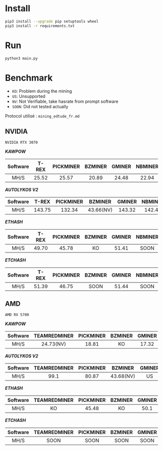# Install
```sh
pip3 install --upgrade pip setuptools wheel
pip3 install -r requirements.txt
```

# Run
```sh
python3 main.py
```

# Benchmark
* `KO`: Problem during the mining
* `US`: Unsupported
* `NV`: Not Verifiable, take hasrate from prompt software
* `SOON`: Did not tested actually

Protocol utilisé : `mining_edtude_fr.md`

## NVIDIA

`NVIDIA RTX 3070`

___KAWPOW___

| Software | T-REX | PICKMINER | BZMINER | GMINER | NBMINER | SRBMINER | LOLMINER | RIGEL |
|:--------:|:-----:|:---------:|:-------:|:------:|:-------:|:--------:|:--------:|:-----:|
|   MH/S   | 25.52 |   25.57   |  20.89  | 24.48  |  22.94  |    22    |    US    | 25.62 |


___AUTOLYKOS V2___

| Software | T-REX  | PICKMINER |  BZMINER  | GMINER | NBMINER | SRBMINER | LOLMINER |
|:--------:|:------:|:---------:|:---------:|:------:|:-------:|:--------:|:--------:|
|   MH/S   | 143.75 |  132.34   | 43.66(NV) | 143.32 | 142.43  |  65.74   |   SOON   |


___ETHASH___

| Software | T-REX | PICKMINER | BZMINER | GMINER | NBMINER | SRBMINER | LOLMINER |
|:--------:|:-----:|:---------:|:-------:|:------:|:-------:|:--------:|:--------:|
|   MH/S   | 49.70 |   45.78   |   KO    | 51.41  |  SOON   |   SOON   |    KO    |


___ETCHASH___

| Software | T-REX | PICKMINER | BZMINER | GMINER | NBMINER | SRBMINER | LOLMINER | ETCMINER |
|:--------:|:-----:|:---------:|:-------:|:------:|:-------:|:--------:|:--------:|:--------:|
|   MH/S   | 51.39 |   46.75   |  SOON   | 51.44  |  SOON   |   SOON   |   SOON   |  49.67   |

## AMD

`AMD RX 5700`

___KAWPOW___

| Software | TEAMREDMINER | PICKMINER | BZMINER | GMINER | NBMINER | SRBMINER  |
|:--------:|:------------:|:---------:|:-------:|:------:|:-------:|:---------:|
|   MH/S   |  24.73(NV)   |   18.81   |   KO    | 17.32  |  16.33  | 18.09(NV) |

___AUTOLYKOS V2___

| Software | TEAMREDMINER | PICKMINER |  BZMINER  | GMINER | NBMINER  |  SRBMINER  | LOLMINER |
|:--------:|:------------:|:---------:|:---------:|:------:|:--------:|:----------:|:--------:|
|   MH/S   |     99.1     |   80.87   | 43.68(NV) |   US   |  102.34  | 101.28(NV) |  97.33   |


___ETHASH___

| Software | TEAMREDMINER | PICKMINER | BZMINER | GMINER | NBMINER | SRBMINER | LOLMINER |
|:--------:|:------------:|:---------:|:-------:|:------:|:-------:|:--------:|:--------:|
|   MH/S   |      KO      |   45.48   |   KO    |  50.1  |  SOON   |   SOON   |  48.78   |


___ETCHASH___

| Software | TEAMREDMINER | PICKMINER | BZMINER | GMINER | NBMINER | SRBMINER | LOLMINER | ETCMINER |
|:--------:|:------------:|:---------:|:-------:|:------:|:-------:|:--------:|:--------:|:--------:|
|   MH/S   |     SOON     |   SOON    |  SOON   |  SOON  |  SOON   |   SOON   |   SOON   |   SOON   |